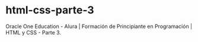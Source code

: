 # html-css-parte-3
Oracle One Education - Alura | Formación de Principiante en Programación | HTML y CSS - Parte 3.
